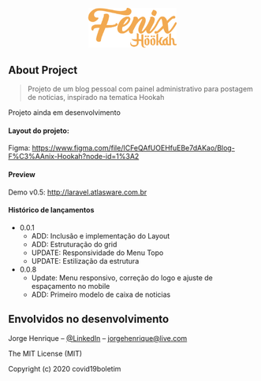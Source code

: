 <p align="center"><img src="public/assets/images/fenix-hookah.svg" width="180"></p>

## About Project
> Projeto de um blog pessoal com painel administrativo para postagem de noticias, inspirado na tematica Hookah

Projeto ainda em desenvolvimento



#### Layout do projeto: 
Figma: https://www.figma.com/file/ICFeQAfUOEHfuEBe7dAKao/Blog-F%C3%AAnix-Hookah?node-id=1%3A2

#### Preview
Demo v0.5: http://laravel.atlasware.com.br

#### Histórico de lançamentos

* 0.0.1
    * ADD: Inclusão e implementação do Layout
    * ADD: Estruturação do grid
    * UPDATE: Responsividade do Menu Topo
    * UPDATE: Estilização da estrutura
* 0.0.8
    * Update: Menu responsivo, correção do logo e ajuste de espaçamento no mobile
    * ADD: Primeiro modelo de caixa de noticias
    
    
## Envolvidos no desenvolvimento

Jorge Henrique – [@LinkedIn](https://www.linkedin.com/in/jorge-henrique-baptista/) – jorgehenrique@live.com

The MIT License (MIT)

Copyright (c) 2020 covid19boletim
